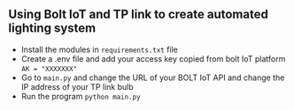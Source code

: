 ## Using Bolt IoT and TP link to create automated lighting system
- Install the modules in `requirements.txt` file
- Create a .env file and add your access key copied from bolt IoT platform `AK = "XXXXXXX"`
- Go to `main.py` and change the URL of your BOLT IoT API and change the IP address of your TP link bulb
- Run the program `python main.py`